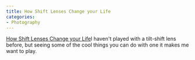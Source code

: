 ```yaml
---
title: How Shift Lenses Change your Life
categories:
- Photography
---
```


[How Shift Lenses Change your Life](http://photo.net/equipment/canon/tilt-shift)I haven't played with a tilt-shift lens before, but seeing some of the cool things you can do with one it makes me want to play.
